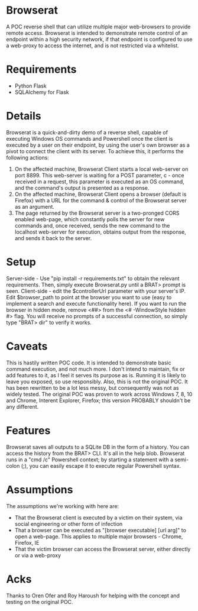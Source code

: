 # Browserat
A POC reverse shell that can utilize multiple major web-browsers to provide remote access. Browserat is intended to demonstrate remote control of an endpoint within a high security network, if that endpoint is configured to use a web-proxy to access the internet, and is not restricted via a whitelist.

# Requirements
* Python Flask
* SQLAlchemy for Flask

# Details
Browserat is a quick-and-dirty demo of a reverse shell, capable of executing Windows OS commands and Powershell once the client is executed by a user on their endpoint, by using the user's own browser as a pivot to connect the client with its server. To achieve this, it performs the following actions:
1) On the affected machine, Browserat Client starts a local web-server on port 8899. This web-server is waiting for a POST parameter, c - once received in a request, this parameter is executed as an OS command, and the command's output is presented as a response.
2) On the affected machine, Browserat Client opens a browser (default is Firefox) with a URL for the command & control of the Browserat server as an argument.
3) The page returned by the Browserat server is a two-pronged CORS enabled web-page, which constantly polls the server for new commands and, once received, sends the new command to the localhost web-server for execution, obtains output from the response, and sends it back to the server.

# Setup
Server-side - Use "pip install -r requirements.txt" to obtain the relevant requirements. Then, simply execute Browserat.py until a BRAT> prompt is seen.
Client-side - edit the $controllerUrl parameter with your server's IP. Edit $browser_path to point at the browser you want to use (easy to implement a search and execute functionality here). If you want to run the browser in hidden mode, remove <##> from the <# -WindowStyle hidden #> flag. You will receive no prompts of a successful connection, so simply type "BRAT> dir" to verify it works.

# Caveats
This is hastily written POC code. It is intended to demonstrate basic command execution, and not much more. I don't intend to maintain, fix or add features to it, as I feel it serves its purpose as is. Running it is likely to leave you exposed, so use responsibly.
Also, this is not the original POC. It has been rewritten to be a lot less messy, but consequently was not as widely tested. The original POC was proven to work across Windows 7, 8, 10 and Chrome, Interent Explorer, Firefox; this version PROBABLY shouldn't be any different.

# Features
Browserat saves all outputs to a SQLite DB in the form of a history. You can access the history from the BRAT> CLI. It's all in the help blob. Browserat runs in a "cmd /c" Powershell context; by starting a statement with a semi-colon (;), you can easily escape it to execute regular Powershell syntax.

# Assumptions
The assumptions we're working with here are:
* That the Browserat client is executed by a victim on their system, via social engineering or other form of infection
* That a browser can be executed as "[browser executable] [url arg]" to open a web-page. This applies to multiple major browsers - Chrome, Firefox, IE
* That the victim browser can access the Browserat server, either directly or via a web-proxy

# Acks
Thanks to Oren Ofer and Roy Haroush for helping with the concept and testing on the original POC.
